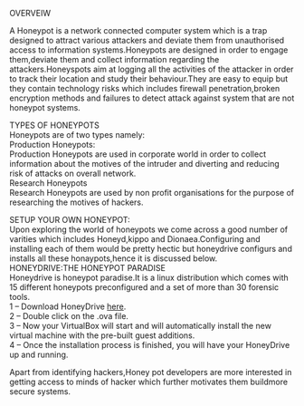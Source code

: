 OVERVEIW

A Honeypot is a network connected computer system which is a trap designed to attract various attackers and deviate them from unauthorised access to information systems.Honeypots are designed in order to engage them,deviate them and collect information regarding the attackers.Honeyspots aim at logging all the activities of the attacker in order to track their location and study their behaviour.They are easy to equip but they contain technology risks which includes firewall penetration,broken encryption methods and failures to detect attack against system that are not honeypot systems.

TYPES OF HONEYPOTS<br>
Honeypots are of two types namely:<br>
Production Honeypots:<br>
Production Honeypots are used in corporate world in order to collect information about the motives of the intruder and diverting and reducing risk of attacks on overall network.<br>
Research Honeypots<br>
Research Honeypots are used by non profit organisations for the purpose of researching the motives of hackers.

SETUP YOUR OWN HONEYPOT:<br>
Upon exploring the world of honeypots we come across a good number of varities which includes Honeyd,kippo and Dionaea.Configuring and installing each of them would be pretty hectic but honeydrive configurs and installs all these honaypots,hence it is discussed below.<br>
HONEYDRIVE:THE HONEYPOT PARADISE<br>
Honeydrive is honeypot paradise.It is a linux distribution which comes with 15 different honeypots preconfigured and a set of more than 30 forensic tools.<br>
1 – Download HoneyDrive [here](https://sourceforge.net/projects/honeydrive/).<br>
2 – Double click on the .ova file.<br>
3 – Now your VirtualBox will start and will automatically install the new virtual machine with the pre-built guest additions.<br>
4 – Once the installation process is finished, you will have your HoneyDrive up and running.<br>

Apart from identifying hackers,Honey pot developers are more interested in getting access to minds of hacker which further motivates them buildmore secure systems.
